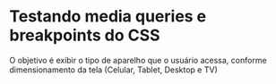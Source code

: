 # Testando media queries e breakpoints do CSS
O objetivo é exibir o tipo de aparelho que o usuário acessa, conforme dimensionamento da tela (Celular, Tablet, Desktop e TV)
